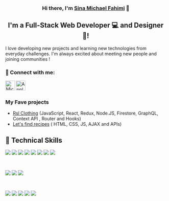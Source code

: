<h3 align="center">
Hi there, I'm <a href="https://www.benyaminrsl.com/" target="_blank" rel="noreferrer">Sina Michael Fahimi</a> 👋
</h3>

<h2 align="center">
I'm a Full-Stack Web Developer 💻 and Designer 🎨!
</h2> 

I love developing new projects and learning new technologies from everyday challenges. I'm always excited about meeting new people and joining communities !

### 🤝 Connect with me:

<a href="https://www.linkedin.com/in/michaelfahimi/"><img align="left" src="https://img.icons8.com/color/48/000000/linkedin.png" alt="Michael | LinkedIn" width="30px"/></a>
<a href="mailto:mclfahimi@gmail.com"><img align="left" src="https://img.icons8.com/fluency/48/000000/apple-mail.png" alt="Apple-Mailto | Michael" width="30px"/></a>
</br>
</br>

### My Fave projects
- <a href="https://rsl-clothing.herokuapp.com/">Rsl Clothing</a>  (JavaScript, React, Redux, Node.JS, Firestore, GraphQL, Context API , Router and Hooks)
- <a href="https://letsfindrecipe.netlify.app/">Let's find recipes</a>   ( HTML, CSS, JS, AJAX and APIs)
 

## 💼 Technical Skills
![](https://img.shields.io/static/v1?label=android&message=android&labelColor=3DDC84&color=24292F&logo=android&logoColor=white)
![](https://img.shields.io/badge/Code-Kotlin-informational?style=flat&logo=Kotlin&color=61DAFB)
![](https://img.shields.io/badge/Code-React-informational?style=flat&logo=react&color=61DAFB)
![](https://img.shields.io/badge/Code-Redux-informational?style=flat&logo=Redux&color=764ABC)
![](https://img.shields.io/badge/Code-JavaScript-informational?style=flat&logo=JavaScript&color=F7DF1E)
![](https://img.shields.io/badge/Code-HTML5-informational?style=flat&logo=HTML5&color=E34F26)
![](https://img.shields.io/badge/Code-SQLite-informational?style=flat&logo=SQLite&color=003B57)
![](https://img.shields.io/badge/Code-MongoDB-informational?style=flat&logo=MongoDB&color=003B57)

</br>

![](https://img.shields.io/badge/Style-Bootstrap-informational?style=flat&logo=Bootstrap&color=7952B3)
![](https://img.shields.io/badge/Style-CSS3-informational?style=flat&logo=CSS3&color=1572B6)
![](https://img.shields.io/badge/Style-styled--components-informational?style=flat&logo=styled-components&color=DB7093)


</br>

![](https://img.shields.io/badge/Tools-NPM-informational?style=flat&logo=NPM&color=CB3837)
![](https://img.shields.io/badge/Tools-Heroku-informational?style=flat&logo=Heroku&color=430098)
![](https://img.shields.io/badge/Tools-Netlify-informational?style=flat&logo=netlify&color=00C7B7)
![](https://img.shields.io/badge/Tools-Git-informational?style=flat&logo=Git&color=F05032)
![](https://img.shields.io/badge/Tools-GitHub-informational?style=flat&logo=GitHub&color=181717)
